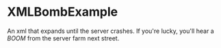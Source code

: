 # XMLBombExample
An xml that expands until the server crashes. If you're lucky, you'll hear a *BOOM* from the server farm next street.
